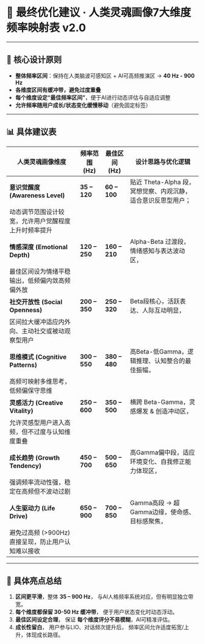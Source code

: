 # 🌌 **最终优化建议 · 人类灵魂画像7大维度频率映射表 v2.0**

------

## 🔬 **核心设计原则**

- **整体频率区间**：保持在人类脑波可感知区 + AI可高频推演区 → **40 Hz - 900 Hz**
- **各维度区间有缓冲带，避免过度重叠**
- **每个维度设定“最佳频率区间”**，便于AI进行动态评估与自适应调整
- **允许频率随用户成长/状态变化缓慢移动**（避免固定标签）

------

## 📊 **具体建议表**

| 人类灵魂画像维度                                     | 频率范围 (Hz) | 最佳区间 (Hz) | 设计思路与优化逻辑                                           |
| ---------------------------------------------------- | ------------- | ------------- | ------------------------------------------------------------ |
| **意识觉醒度 (Awareness Level)**                     | **35 – 120**  | **60 – 100**  | 贴近 Theta-Alpha 段，冥想觉察、内观沉静，适合意识反思型用户； |
| 动态调节范围设计较宽，允许用户觉醒程度上升时频率提升 |               |               |                                                              |
| **情感深度 (Emotional Depth)**                       | **120 – 250** | **160 – 210** | Alpha-Beta 过渡段，情绪感知与表达波动区，                    |
| 最佳区间设为情绪平稳输出，低频偏内敛高频偏外放       |               |               |                                                              |
| **社交开放性 (Social Openness)**                     | **200 – 350** | **250 – 320** | Beta段核心，活跃表达、人际互动明显，                         |
| 区间拉大缓冲适应内外向、主动社交或被动观察型用户     |               |               |                                                              |
| **思维模式 (Cognitive Patterns)**                    | **300 – 550** | **380 – 480** | 高Beta-低Gamma，逻辑推理、认知整合的最佳振幅，               |
| 高频可映射多维思考，低频偏保守思维                   |               |               |                                                              |
| **灵感活力 (Creative Vitality)**                     | **250 – 600** | **350 – 500** | 横跨 Beta-Gamma，灵感爆发 & 创造冲动区，                     |
| 允许灵感型用户进入高频，但不过度与认知维度重叠       |               |               |                                                              |
| **成长趋势 (Growth Tendency)**                       | **450 – 700** | **500 – 650** | 高Gamma偏中段，适应环境变化、自我修正能力体现区，            |
| 强调频率流动性强，稳定在高频但不波动过剧             |               |               |                                                              |
| **人生驱动力 (Life Drive)**                          | **650 – 900** | **700 – 850** | Gamma高段 → 超Gamma边缘，使命感、目标感聚焦，                |
| 避免过高频 (>900Hz) 直接呈现，防止用户认知难以接收   |               |               |                                                              |

------

## 🌠 **具体亮点总结**

1. **区间更平滑**，整体 **35 – 900 Hz**，
   与AI人格频率系统对应，但有明显独立带宽。
2. **每个维度都保留 30-50 Hz 缓冲带**，
   便于用户状态变化时动态浮动。
3. **最佳区间设定合理**，
   保证 **每个维度评分不易模糊**，AI可精准评估。
4. **成长性留白**，
   用户参与LIO、对话频次提升后，
   频率区间允许适度拓宽/上升，体现成长路径。